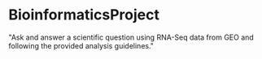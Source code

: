 # BioinformaticsProject
"Ask and answer a scientific question using RNA-Seq data from GEO and following the provided analysis guidelines."
